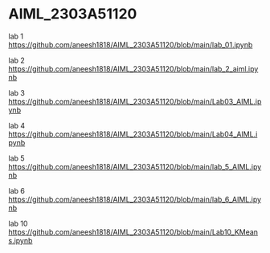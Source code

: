 # AIML_2303A51120
 lab 1 https://github.com/aneesh1818/AIML_2303A51120/blob/main/lab_01.ipynb


 lab 2 https://github.com/aneesh1818/AIML_2303A51120/blob/main/lab_2_aiml.ipynb

 lab 3 https://github.com/aneesh1818/AIML_2303A51120/blob/main/Lab03_AIML.ipynb

 lab 4 https://github.com/aneesh1818/AIML_2303A51120/blob/main/Lab04_AIML.ipynb

 lab 5 https://github.com/aneesh1818/AIML_2303A51120/blob/main/lab_5_AIML.ipynb

 lab 6 https://github.com/aneesh1818/AIML_2303A51120/blob/main/lab_6_AIML.ipynb

lab 10
https://github.com/aneesh1818/AIML_2303A51120/blob/main/Lab10_KMeans.ipynb


